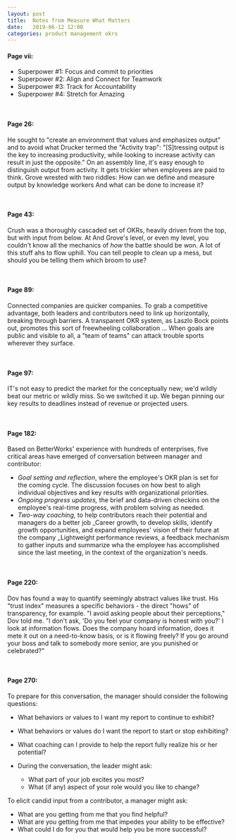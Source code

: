 ```yaml
---
layout: post
title:  Notes from Measure What Matters
date:   2019-06-12 12:00
categories: product management okrs
---
```


#### Page vii: ###

 * Superpower #1: Focus and commit to priorities
 * Superpower #2: Align and Connect for Teamwork
 * Superpower #3: Track for Accountability
 * Superpower #4: Stretch for Amazing

<br>

#### Page 26: ###
He sought to "create an environment that values and emphasizes output" and to avoid what Drucker termed the "Activity trap": "[S]tressing output is the key to increasing productivity, while looking to increase activity can result in just the opposite." On an assembly line, it's easy enough to distinguish output from activity. It gets trickier when employees are paid to think. Grove wrested with two riddles: How can we define and measure output by knowledge workers And what can be done to increase it?

<br>

#### Page 43: ###
Crush was a thoroughly cascaded set of OKRs, heavily driven from the top, but with input from below. At And Grove's level, or even my level, you couldn't know all the mechanics of _how_ the battle should be won. A lot of this stuff ahs to flow uphill. You can tell people to clean up a mess, but should you be telling them which broom to use?

<br>

#### Page 89: ###
Connected companies are quicker companies. To grab a competitive advantage, both leaders and contributors need to link up horizontally, breaking through barriers. A transparent OKR system, as Laszlo Bock points out, promotes this sort of freewheeling collaboration ... When goals are public and visible to all, a "team of teams" can attack trouble sports wherever they surface.

<br>

#### Page 97: ###

IT's not easy to predict the market for the conceptually new; we'd wildly beat our metric or wildly miss. So we switched it up. We began pinning our key results to deadlines instead of revenue or projected users.

<br>

#### Page 182: ###

Based on BetterWorks' experience with hundreds of enterprises, five critical areas have emerged of conversation between manager and contributor:

* _Goal setting and reflection_, where the employee's OKR plan is set for the coming cycle. The discussion focuses on how best to aligh individual objectives and key results with organizational priorities.
* _Ongoing progress updates,_ the brief and data-driven checkins on the employee's real-time progress, with problem solving as needed. 
* _Two-way coaching,_ to help contributors reach their potential and managers do a better job
_Career growth, to develop skills, identify growth opportunities, and expand employees' vision of their future at the company
_Lightweight performance reviews, a feedback mechanism to gather inputs and summarize wha the employee has accomplished since the last meeting, in the context of the organization's needs. 

<br>

#### Page 220: ###

Dov has found a way to quantify seemingly abstract values like trust. His "trust index" measures a specific behaviors - the direct "hows" of transparency, for example. "I avoid asking people about their perceptions," Dov told me. "I don't ask, 'Do you feel your company is honest with you?' I look at information flows. Does the company hoard information, does it mete it out on a need-to-know basis, or is it flowing freely? If you go around your boss and talk to somebody more senior, are you punished or celebrated?"

<br>

#### Page 270: ###

To prepare for this conversation, the manager should consider the following questions:
* What behaviors or values to I want my report to continue to exhibit?
* What behaviors or values do I want the report to start or stop exhibiting?
* What coaching can I provide to help the report fully realize his or her potential?
* During the conversation, the leader might ask:

  * What part of your job excites you most?
  * What (if any) aspect of your role would you like to change?

To elicit candid input from a contributor, a manager might ask:
* What are you getting from me that you find helpful?
* What are you getting from me that impedes your ability to be effective?
* What could I do for you that would help you be more successful?

<br>